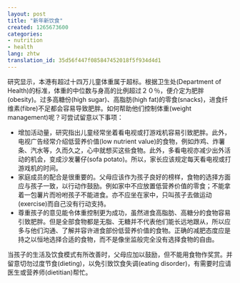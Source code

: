 ```yaml
---
layout: post
title: "新年新饮食"
created: 1265673600
categories:
- nutrition
- health
lang: zhtw
translation_id: 35d56f447f085847452018f5f934d4d1
---
```

<!--break-->
<p>研究显示，本港有超过十四万儿童体重属于超标。根据卫生处(Department of Health)的标准，体重的中位数与身高的比例超过２０％，便介定为肥胖(obesity)。过多高糖份(high sugar)、高脂肪(high fat)的零食(snacks)，进食纤维素(fibre)不足都会容易导致肥胖。如何帮助他们控制体重(weight management)呢？可尝试留意以下事项：</p>

<ul>
<li>增加活动量，研究指出儿童经常坐着看电视或打游戏机容易引致肥胖。此外，电视广告经常介绍低营养价值(low nutrient value)的食物，例如炸鸡、炸薯条、汽水等，久而久之，心中就想买这些食物。此外，多看电视亦减少出外活动的机会，变成沙发薯仔(sofa potato)。所以，家长应该规定每天看电视或打游戏机的时间。 </li>

<li>家庭成员的配合是很重要的。父母应该作为孩子良好的榜样，食物的选择方面应与孩子一致，以行动作鼓励。例如家中不应放置低营养价值的零食；不能拿着一包薯片而吩咐孩子不能进食。亦不应坐在家中，只叫孩子去做运动(exercise)而自己没有行动支持。 </li>

<li>尊重孩子的意见能令体重控制更为成功，虽然进食高脂肪、高糖分的食物容易引致肥胖。但是全部食物都是无脂、无糖并不代表他们能长远地跟从，所以应多与他们沟通、了解并容许进食部份低营养价值的食物。正确的减肥态度应是持之以恒地选择合适的食物，而不是像坐监般完全没有选择食物的自由。 </li>
</ul>

<p>当孩子的生活及饮食模式有所改善时，父母应加以鼓励，但不能用食物作奖赏。并留意切勿过度节食(dieting)，以免引致饮食失调(eating disorder)，有需要时应请医生或营养师(dietitian)帮忙。 </p>
